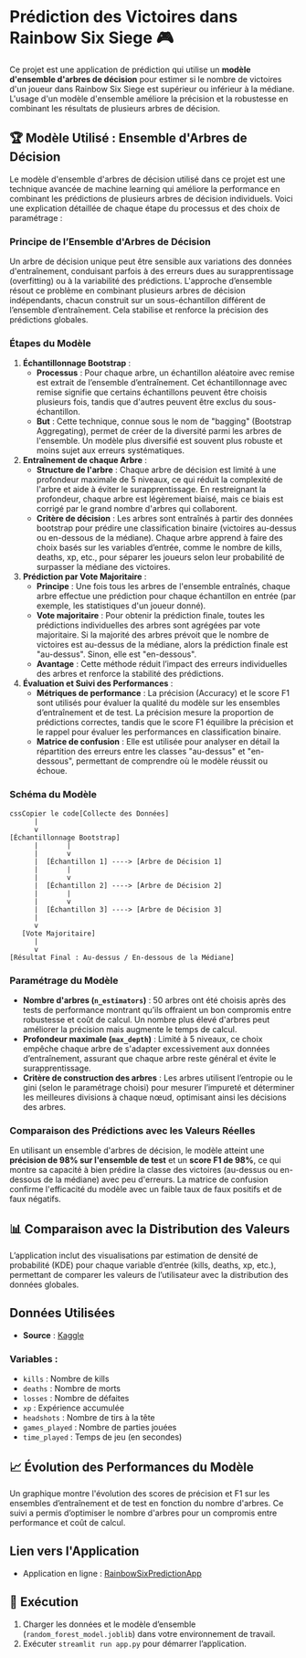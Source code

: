 # Prédiction des Victoires dans Rainbow Six Siege 🎮

Ce projet est une application de prédiction qui utilise un **modèle d'ensemble d'arbres de décision** pour estimer si le nombre de victoires d'un joueur dans Rainbow Six Siege est supérieur ou inférieur à la médiane. L'usage d'un modèle d'ensemble améliore la précision et la robustesse en combinant les résultats de plusieurs arbres de décision.

## 🏆 Modèle Utilisé : Ensemble d'Arbres de Décision

Le modèle d'ensemble d'arbres de décision utilisé dans ce projet est une technique avancée de machine learning qui améliore la performance en combinant les prédictions de plusieurs arbres de décision individuels. Voici une explication détaillée de chaque étape du processus et des choix de paramétrage :

### Principe de l’Ensemble d'Arbres de Décision

Un arbre de décision unique peut être sensible aux variations des données d'entraînement, conduisant parfois à des erreurs dues au surapprentissage (overfitting) ou à la variabilité des prédictions. L'approche d’ensemble résout ce problème en combinant plusieurs arbres de décision indépendants, chacun construit sur un sous-échantillon différent de l’ensemble d’entraînement. Cela stabilise et renforce la précision des prédictions globales.

### Étapes du Modèle

1. **Échantillonnage Bootstrap** :
   - **Processus** : Pour chaque arbre, un échantillon aléatoire avec remise est extrait de l’ensemble d’entraînement. Cet échantillonnage avec remise signifie que certains échantillons peuvent être choisis plusieurs fois, tandis que d'autres peuvent être exclus du sous-échantillon.
   - **But** : Cette technique, connue sous le nom de "bagging" (Bootstrap Aggregating), permet de créer de la diversité parmi les arbres de l'ensemble. Un modèle plus diversifié est souvent plus robuste et moins sujet aux erreurs systématiques.
2. **Entraînement de chaque Arbre** :
   - **Structure de l'arbre** : Chaque arbre de décision est limité à une profondeur maximale de 5 niveaux, ce qui réduit la complexité de l'arbre et aide à éviter le surapprentissage. En restreignant la profondeur, chaque arbre est légèrement biaisé, mais ce biais est corrigé par le grand nombre d'arbres qui collaborent.
   - **Critère de décision** : Les arbres sont entraînés à partir des données bootstrap pour prédire une classification binaire (victoires au-dessus ou en-dessous de la médiane). Chaque arbre apprend à faire des choix basés sur les variables d’entrée, comme le nombre de kills, deaths, xp, etc., pour séparer les joueurs selon leur probabilité de surpasser la médiane des victoires.
3. **Prédiction par Vote Majoritaire** :
   - **Principe** : Une fois tous les arbres de l'ensemble entraînés, chaque arbre effectue une prédiction pour chaque échantillon en entrée (par exemple, les statistiques d'un joueur donné).
   - **Vote majoritaire** : Pour obtenir la prédiction finale, toutes les prédictions individuelles des arbres sont agrégées par vote majoritaire. Si la majorité des arbres prévoit que le nombre de victoires est au-dessus de la médiane, alors la prédiction finale est "au-dessus". Sinon, elle est "en-dessous".
   - **Avantage** : Cette méthode réduit l’impact des erreurs individuelles des arbres et renforce la stabilité des prédictions.
4. **Évaluation et Suivi des Performances** :
   - **Métriques de performance** : La précision (Accuracy) et le score F1 sont utilisés pour évaluer la qualité du modèle sur les ensembles d’entraînement et de test. La précision mesure la proportion de prédictions correctes, tandis que le score F1 équilibre la précision et le rappel pour évaluer les performances en classification binaire.
   - **Matrice de confusion** : Elle est utilisée pour analyser en détail la répartition des erreurs entre les classes "au-dessus" et "en-dessous", permettant de comprendre où le modèle réussit ou échoue.

### Schéma du Modèle

```
cssCopier le code[Collecte des Données]
      |
      v
[Échantillonnage Bootstrap]
      |       |
      |       v
      |  [Échantillon 1] ----> [Arbre de Décision 1]
      |       |
      |       v
      |  [Échantillon 2] ----> [Arbre de Décision 2]
      |       |
      |       v
      |  [Échantillon 3] ----> [Arbre de Décision 3]
      |
      v
   [Vote Majoritaire]
      |
      v
[Résultat Final : Au-dessus / En-dessous de la Médiane]
```

### Paramétrage du Modèle

- **Nombre d'arbres (`n_estimators`)** : 50 arbres ont été choisis après des tests de performance montrant qu’ils offraient un bon compromis entre robustesse et coût de calcul. Un nombre plus élevé d'arbres peut améliorer la précision mais augmente le temps de calcul.
- **Profondeur maximale (`max_depth`)** : Limité à 5 niveaux, ce choix empêche chaque arbre de s'adapter excessivement aux données d’entraînement, assurant que chaque arbre reste général et évite le surapprentissage.
- **Critère de construction des arbres** : Les arbres utilisent l’entropie ou le gini (selon le paramétrage choisi) pour mesurer l’impureté et déterminer les meilleures divisions à chaque nœud, optimisant ainsi les décisions des arbres.

### Comparaison des Prédictions avec les Valeurs Réelles

En utilisant un ensemble d'arbres de décision, le modèle atteint une **précision de 98% sur l'ensemble de test** et un **score F1 de 98%**, ce qui montre sa capacité à bien prédire la classe des victoires (au-dessus ou en-dessous de la médiane) avec peu d'erreurs. La matrice de confusion confirme l'efficacité du modèle avec un faible taux de faux positifs et de faux négatifs.

## 📊 Comparaison avec la Distribution des Valeurs

L’application inclut des visualisations par estimation de densité de probabilité (KDE) pour chaque variable d’entrée (kills, deaths, xp, etc.), permettant de comparer les valeurs de l’utilisateur avec la distribution des données globales.

## Données Utilisées

- **Source** : [Kaggle](https://www.kaggle.com/datasets/fahadalqahtani/tom-clancys-rainbow-six-siege)

### Variables :

- `kills` : Nombre de kills
- `deaths` : Nombre de morts
- `losses` : Nombre de défaites
- `xp` : Expérience accumulée
- `headshots` : Nombre de tirs à la tête
- `games_played` : Nombre de parties jouées
- `time_played` : Temps de jeu (en secondes)

## 📈 Évolution des Performances du Modèle

Un graphique montre l'évolution des scores de précision et F1 sur les ensembles d’entraînement et de test en fonction du nombre d'arbres. Ce suivi a permis d’optimiser le nombre d'arbres pour un compromis entre performance et coût de calcul.

## Lien vers l'Application

- Application en ligne : [RainbowSixPredictionApp](http://192.168.11.46:8501)

## 🚀 Exécution

1. Charger les données et le modèle d’ensemble (`random_forest_model.joblib`) dans votre environnement de travail.
2. Exécuter `streamlit run app.py` pour démarrer l’application.